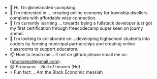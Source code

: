 - 👋 Hi, I’m @melanated-pumpking
- 👀 I’m interested in ... creating online economy for township dwellers complete with affordable wisp connection.
- 🌱 I’m currently learning ... towards being a fullstack developer just got my first certification through freecodecamp super keen on journy ahead.
- 💞️ I’m looking to collaborate on ...developing highschool students into coders by forming municipal partnerships and creating online classrooms to support educators.
- 📫 How to reach me ...if not on github please email me on (tmokoenat@gmail.com).
- 😄 Pronouns: ...Bull of heaven (He)
- ⚡ Fun fact: ...Am the Black Economic messiah

<!---
melanated-pumpking/melanated-pumpking is a ✨ special ✨ repository because its `README.md` (this file) appears on your GitHub profile.
You can click the Preview link to take a look at your changes.
--->
